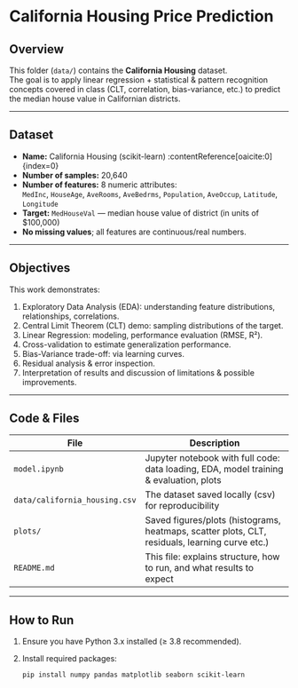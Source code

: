 # California Housing Price Prediction

## Overview

This folder (`data/`) contains the **California Housing** dataset.  
The goal is to apply linear regression + statistical & pattern recognition concepts covered in class (CLT, correlation, bias-variance, etc.) to predict the median house value in Californian districts.

---

## Dataset

- **Name:** California Housing (scikit-learn) :contentReference[oaicite:0]{index=0}  
- **Number of samples:** 20,640  
- **Number of features:** 8 numeric attributes:  
  `MedInc`, `HouseAge`, `AveRooms`, `AveBedrms`, `Population`, `AveOccup`, `Latitude`, `Longitude`  
- **Target:** `MedHouseVal` — median house value of district (in units of \$100,000)  
- **No missing values**; all features are continuous/real numbers.  

---

## Objectives

This work demonstrates:

1. Exploratory Data Analysis (EDA): understanding feature distributions, relationships, correlations.  
2. Central Limit Theorem (CLT) demo: sampling distributions of the target.  
3. Linear Regression: modeling, performance evaluation (RMSE, R²).  
4. Cross-validation to estimate generalization performance.  
5. Bias-Variance trade-off: via learning curves.  
6. Residual analysis & error inspection.  
7. Interpretation of results and discussion of limitations & possible improvements.

---

## Code & Files

| File | Description |
|---|-------------|
| `model.ipynb` | Jupyter notebook with full code: data loading, EDA, model training & evaluation, plots |
| `data/california_housing.csv` | The dataset saved locally (csv) for reproducibility |
| `plots/` | Saved figures/plots (histograms, heatmaps, scatter plots, CLT, residuals, learning curve etc.) |
| `README.md` | This file: explains structure, how to run, and what results to expect |

---

## How to Run

1. Ensure you have Python 3.x installed (≥ 3.8 recommended).  
2. Install required packages:

   ```bash
   pip install numpy pandas matplotlib seaborn scikit-learn
